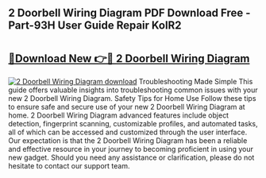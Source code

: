 ## 2 Doorbell Wiring Diagram PDF Download Free - Part-93H User Guide Repair KolR2

# <h2><a href="http://dfoyi4.blite.top/?on=2+Doorbell+Wiring+Diagram">🔗Download New 👉🔴 2 Doorbell Wiring Diagram</a></h2>

[![2 Doorbell Wiring Diagram download](https://i.imgur.com/lujVjoI.png)](http://dfoyi4.blite.top/?on=2+Doorbell+Wiring+Diagram)
Troubleshooting Made Simple This guide offers valuable insights into troubleshooting common issues with your new 2 Doorbell Wiring Diagram. Safety Tips for Home Use Follow these tips to ensure safe and secure use of your new 2 Doorbell Wiring Diagram at home. 2 Doorbell Wiring Diagram advanced features include object detection, fingerprint scanning, customizable profiles, and automated tasks, all of which can be accessed and customized through the user interface. Our expectation is that the 2 Doorbell Wiring Diagram has been a reliable and effective resource in your journey to becoming proficient in using your new gadget. Should you need any assistance or clarification, please do not hesitate to contact our support team.
